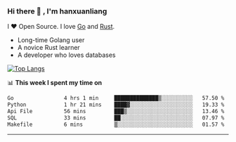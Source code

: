 ### Hi there 👋 , I'm hanxuanliang

<!--
**hanxuanliang/hanxuanliang** is a ✨ _special_ ✨ repository because its `README.md` (this file) appears on your GitHub profile.

Here are some ideas to get you started:

- 🔭 I’m currently working on ...
- 🌱 I’m currently learning ...
- 👯 I’m looking to collaborate on ...
- 🤔 I’m looking for help with ...
- 💬 Ask me about ...
- 📫 How to reach me: ...
- 😄 Pronouns: ...
- ⚡ Fun fact: ...
-->
I ❤ Open Source. I love [Go](https://golang.org) and [Rust](https://www.rust-lang.org/zh-CN/).

* Long-time Golang user
* A novice Rust learner
* A developer who loves databases

[![Top Langs](https://github-readme-stats.vercel.app/api?username=hanxuanliang&show_icons=true&count_private=true&line_height=40)](https://github.com/anuraghazra/github-readme-stats)

📊 **This week I spent my time on**
<!--START_SECTION:waka-->

```txt
Go                4 hrs 1 min     ██████████████▒░░░░░░░░░░   57.50 %
Python            1 hr 21 mins    ████▓░░░░░░░░░░░░░░░░░░░░   19.33 %
Api File          56 mins         ███▒░░░░░░░░░░░░░░░░░░░░░   13.46 %
SQL               33 mins         ██░░░░░░░░░░░░░░░░░░░░░░░   07.97 %
Makefile          6 mins          ▒░░░░░░░░░░░░░░░░░░░░░░░░   01.57 %
```

<!--END_SECTION:waka-->

***
